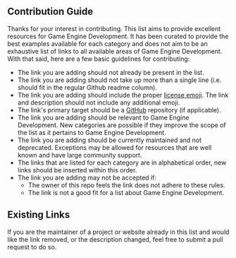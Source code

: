 
## Contribution Guide

Thanks for your interest in contributing. This list aims to provide excellent resources for Game Engine Development. It has been curated to provide the best examples available for each category and does not aim to be an exhaustive list of links to all available areas of Game Engine Development. With that said, here are a few basic guidelines for contributing:

- The link you are adding should not already be present in the list.
- The link you are adding should not take up more than a single line (i.e. should fit in the regular Github readme column).
- The link you are adding should include the proper [license emoji](https://github.com/stevinz/awesome-game-engine-dev#legend). The link and description should not include any additional emoji.
- The link's primary target should be a [GitHub](https://github.com/) repository (if applicable).
- The link you are adding should be relevant to Game Engine Development. New categories are possible if they improve the scope of the list as it pertains to Game Engine Development.
- The link you are adding should be currently maintained and not deprecated. Exceptions may be allowed for resources that are well known and have large community support.
- The links that are listed for each category are in alphabetical order, new links should be inserted within this order.
- The link you are adding may not be accepted if:
    - The owner of this repo feels the link does not adhere to these rules.
    - The link is not a good fit for a list about Game Engine Development.

## Existing Links

If you are the maintainer of a project or website already in this list and would like the link removed, or the description changed, feel free to submit a pull request to do so.